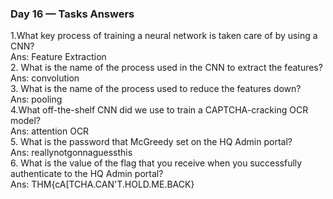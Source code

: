 ### Day 16 — Tasks Answers
1.What key process of training a neural network is taken care of by using a CNN? <br>
Ans: Feature Extraction <br>
2. What is the name of the process used in the CNN to extract the features? <br>
Ans: convolution <br>
3. What is the name of the process used to reduce the features down? <br>
Ans: pooling <br>
4.What off-the-shelf CNN did we use to train a CAPTCHA-cracking OCR model? <br>
Ans: attention OCR <br>
5. What is the password that McGreedy set on the HQ Admin portal? <br>
Ans: reallynotgonnaguessthis <br>
6. What is the value of the flag that you receive when you successfully authenticate to the HQ Admin portal? <br>
Ans: THM{cA[TCHA.CAN'T.HOLD.ME.BACK} <br>
